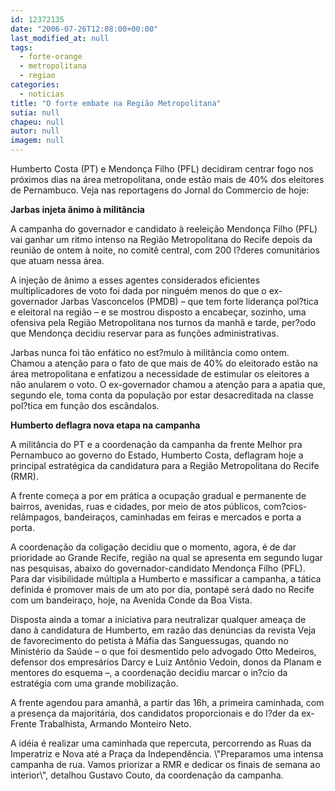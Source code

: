 ```yaml
---
id: 12372135
date: "2006-07-26T12:08:00+00:00"
last_modified_at: null
tags:
  - forte-orange
  - metropolitana
  - regiao
categories:
  - noticias
title: "O forte embate na Região Metropolitana"
sutia: null
chapeu: null
autor: null
imagem: null
---
```

<p><P>Humberto Costa (PT) e Mendonça Filho (PFL) decidiram centrar fogo nos próximos dias na área metropolitana, onde estão mais de 40% dos eleitores de Pernambuco. Veja nas reportagens do Jornal do Commercio de hoje: </P></p>
<p><P><STRONG>Jarbas injeta ânimo à militância </STRONG></P></p>
<p><P>A campanha do governador e candidato à reeleição Mendonça Filho (PFL) vai ganhar um ritmo intenso na Região Metropolitana do Recife depois da reunião de ontem à noite, no comitê central, com 200 l?deres comunitários que atuam nessa área. </P></p>
<p><P>A injeção de ânimo a esses agentes considerados eficientes multiplicadores de voto foi dada por ninguém menos do que o ex-governador Jarbas Vasconcelos (PMDB) – que tem forte liderança pol?tica e eleitoral na região – e se mostrou disposto a encabeçar, sozinho, uma ofensiva pela Região Metropolitana nos turnos da manhã e tarde, per?odo que Mendonça decidiu reservar para as funções administrativas. </P></p>
<p><P>Jarbas nunca foi tão enfático no est?mulo à militância como ontem. Chamou a atenção para o fato de que mais de 40% do eleitorado estão na área metropolitana e enfatizou a necessidade de estimular os eleitores a não anularem o voto. O ex-governador chamou a atenção para a apatia que, segundo ele, toma conta da população por estar desacreditada na classe pol?tica em função dos escândalos. </P></p>
<p><P><STRONG>Humberto deflagra nova etapa na campanha </STRONG></P></p>
<p><P>A militância do PT e a coordenação da campanha da frente Melhor pra Pernambuco ao governo do Estado, Humberto Costa, deflagram hoje a principal estratégica da candidatura para a Região Metropolitana do Recife (RMR). </P></p>
<p><P>A frente começa a por em prática a ocupação gradual e permanente de bairros, avenidas, ruas e cidades, por meio de atos públicos, com?cios-relâmpagos, bandeiraços, caminhadas em feiras e mercados e porta a porta. </P></p>
<p><P>A coordenação da coligação decidiu que o momento, agora, é de dar prioridade ao Grande Recife, região na qual se apresenta em segundo lugar nas pesquisas, abaixo do governador-candidato Mendonça Filho (PFL). Para dar visibilidade múltipla a Humberto e massificar a campanha, a tática definida é promover mais de um ato por dia, pontapé será dado no Recife com um bandeiraço, hoje, na Avenida Conde da Boa Vista. </P></p>
<p><P>Disposta ainda a tomar a iniciativa para neutralizar qualquer ameaça de dano à candidatura de Humberto, em razão das denúncias da revista Veja de favorecimento do petista à Máfia das Sanguessugas, quando no Ministério da Saúde – o que foi desmentido pelo advogado Otto Medeiros, defensor dos empresários Darcy e Luiz Antônio Vedoin, donos da Planam e mentores do esquema –, a coordenação decidiu marcar o in?cio da estratégia com uma grande mobilização. </P></p>
<p><P>A frente agendou para amanhã, a partir das 16h, a primeira caminhada, com a presença da majoritária, dos candidatos proporcionais e do l?der da ex-Frente Trabalhista, Armando Monteiro Neto. </P></p>
<p><P>A idéia é realizar uma caminhada que repercuta, percorrendo as Ruas da Imperatriz e Nova até a Praça da Independência. \"Preparamos uma intensa campanha de rua. Vamos priorizar a RMR e dedicar os finais de semana ao interior\", detalhou Gustavo Couto, da coordenação da campanha.</P> </p>
